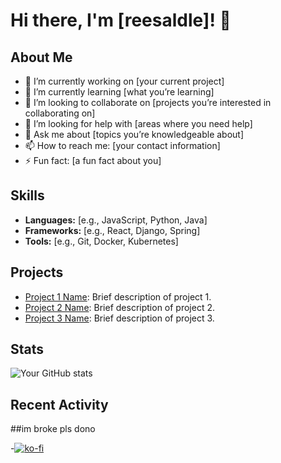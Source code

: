 # Hi there, I'm [reesaldle]! 👋

## About Me
- 🔭 I’m currently working on [your current project]
- 🌱 I’m currently learning [what you’re learning]
- 👯 I’m looking to collaborate on [projects you’re interested in collaborating on]
- 🤔 I’m looking for help with [areas where you need help]
- 💬 Ask me about [topics you’re knowledgeable about]
- 📫 How to reach me: [your contact information]
- ⚡ Fun fact: [a fun fact about you]

## Skills
- **Languages:** [e.g., JavaScript, Python, Java]
- **Frameworks:** [e.g., React, Django, Spring]
- **Tools:** [e.g., Git, Docker, Kubernetes]

## Projects
- [Project 1 Name](link): Brief description of project 1.
- [Project 2 Name](link): Brief description of project 2.
- [Project 3 Name](link): Brief description of project 3.

## Stats
![Your GitHub stats](https://github-readme-stats.vercel.app/api?username=yourusername&show_icons=true&theme=radical)

## Recent Activity
<!--START_SECTION:activity-->
<!--END_SECTION:activity-->

##im broke pls dono

-[![ko-fi](https://ko-fi.com/img/githubbutton_sm.svg)](https://ko-fi.com/U7U6Z3TZX)
